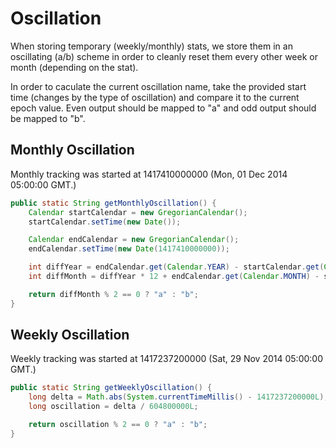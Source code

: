 # Oscillation
When storing temporary (weekly/monthly) stats, we store them in an oscillating (a/b) scheme in order to cleanly reset them every other week or month (depending on the stat).

In order to caculate the current oscillation name, take the provided start time (changes by the type of oscillation) and compare it to the current epoch value. Even output should be mapped to "a" and odd output should be mapped to "b".

## Monthly Oscillation
Monthly tracking was started at 1417410000000 (Mon, 01 Dec 2014 05:00:00 GMT.)

```java
public static String getMonthlyOscillation() {
    Calendar startCalendar = new GregorianCalendar();
    startCalendar.setTime(new Date());

    Calendar endCalendar = new GregorianCalendar();
    endCalendar.setTime(new Date(1417410000000));

    int diffYear = endCalendar.get(Calendar.YEAR) - startCalendar.get(Calendar.YEAR);
    int diffMonth = diffYear * 12 + endCalendar.get(Calendar.MONTH) - startCalendar.get(Calendar.MONTH);

    return diffMonth % 2 == 0 ? "a" : "b";
}
```

## Weekly Oscillation
Weekly tracking was started at 1417237200000 (Sat, 29 Nov 2014 05:00:00 GMT.)

```java
public static String getWeeklyOscillation() {
    long delta = Math.abs(System.currentTimeMillis() - 1417237200000L);
    long oscillation = delta / 604800000L;

    return oscillation % 2 == 0 ? "a" : "b";
}
```
